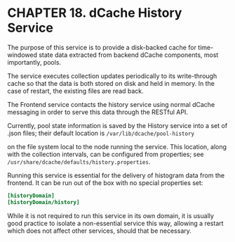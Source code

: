 CHAPTER 18. dCache History Service
=====================================

The purpose of this service is to provide a disk-backed cache for time-windowed
state data extracted from backend dCache components, most importantly, pools.

The service executes collection updates periodically to its write-through cache
so that the data is both stored on disk and held in memory.  In the case of
restart, the existing files are read back.

The Frontend service contacts the history service using normal dCache messaging
in order to serve this data through the RESTful API.

Currently, pool state information is saved by the History service into
a set of .json files; their default location is
`/var/lib/dcache/pool-history`

on the file system local to the node running the service.  This
location, along with the collection intervals, can be configured from
properties; see `/usr/share/dcache/defaults/history.properties`.

Running this service is essential for the delivery of histogram data from the
frontend.  It can be run out of the box with no special properties
set:

```ini
[historyDomain]
[historyDomain/history]
```

While it is not required to run this service in its own domain, it is usually
good practice to isolate a non-essential service this way, allowing 
a restart which does not affect other services, should that be necessary.

